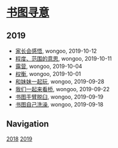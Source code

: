 # [书图寻意](http://shutuxunyi.sisopipo.com)

## 2019
* [家长会感悟](/shutu/2019/20191012-inspiration-of-parents-meeting), wongoo, 2019-10-12
* [程度、范围的意思](/shutu/2019/20191011-level-and-scope), wongoo, 2019-10-11
* [露营](/shutu/2019/20191004-camping), wongoo, 2019-10-04
* [权衡](/shutu/2019/20191001-judge), wongoo, 2019-10-01
* [和妹妹一起玩](/shutu/2019/20190928-play-with-sister), wongoo, 2019-09-28
* [我们一起来看桥](/shutu/2019/20190922-bridge), wongoo, 2019-09-22
* [书图手臂脱臼](/shutu/2019/20190919-arm-broken), wongoo, 2019-09-19
* [书图自己洗澡](/shutu/2019/20190918-wash-self), wongoo, 2019-09-18

## Navigation
[2018](/shutu/2018/)
[2019](/shutu/2019/)

